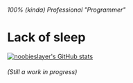 ###### 100% (kinda) Professional "Programmer"
# Lack of sleep
[![noobieslayer's GitHub stats](https://github-readme-stats.vercel.app/api?username=noobieslayer&show_icons=true&theme=dracula)](https://github.com/anuraghazra/github-readme-stats)

###### (Still a work in progress)
